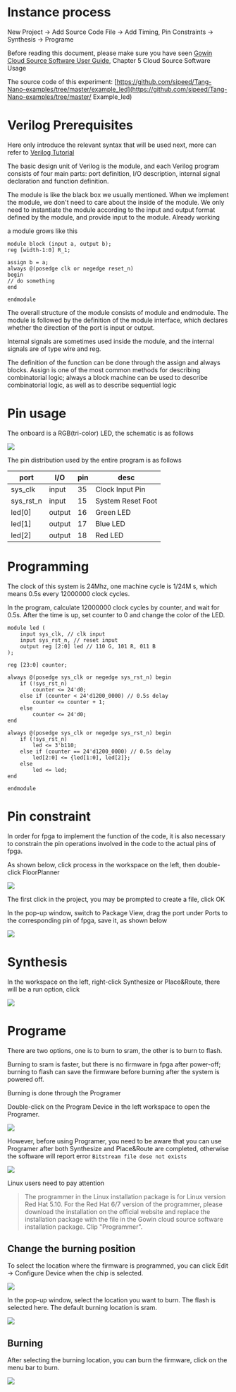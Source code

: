 # Instance process

New Project -> Add Source Code File -> Add Timing, Pin Constraints -> Synthesis -> Programe

Before reading this document, please make sure you have seen [Gowin Cloud Source Software User Guide](http://cdn.gowinsemi.com.cn/SUG100-1.8_Gowin%E4%BA%91%E6%BA%90%E8%BD%AF%E4%BB%B6%E7%94%A8%E6%88%B7%E6%8C%87%E5%8D%97.pdf), Chapter 5 Cloud Source Software Usage

The source code of this experiment: [https://github.com/sipeed/Tang-Nano-examples/tree/master/example_led](https://github.com/sipeed/Tang-Nano-examples/tree/master/ Example_led)

# Verilog Prerequisites

Here only introduce the relevant syntax that will be used next, more can refer to [Verilog Tutorial](http://www.asic-world.com/verilog/veritut.html)

The basic design unit of Verilog is the module, and each Verilog program consists of four main parts: port definition, I/O description, internal signal declaration and function definition.

The module is like the black box we usually mentioned. When we implement the module, we don't need to care about the inside of the module. We only need to instantiate the module according to the input and output format defined by the module, and provide input to the module. Already working

a module grows like this

```
module block (input a, output b);
reg [width-1:0] R_1;

assign b = a;
always @(posedge clk or negedge reset_n)
begin
// do something
end

endmodule
```

The overall structure of the module consists of module and endmodule. The module is followed by the definition of the module interface, which declares whether the direction of the port is input or output.

Internal signals are sometimes used inside the module, and the internal signals are of type wire and reg.

The definition of the function can be done through the assign and always blocks. Assign is one of the most common methods for describing combinatorial logic; always a block machine can be used to describe combinatorial logic, as well as to describe sequential logic

# Pin usage

The onboard is a RGB(tri-color) LED, the schematic is as follows

![](./../assets/examples/led_pjt_1.png)

The pin distribution used by the entire program is as follows

| port | I/O | pin | desc |
| --------- | ------ | --- | ---------- |
| sys_clk | input | 35 | Clock Input Pin |
| sys_rst_n | input | 15 | System Reset Foot |
| led[0] | output | 16 | Green LED |
| led[1] | output | 17 | Blue LED |
| led[2] | output | 18 | Red LED |

# Programming

The clock of this system is 24Mhz, one machine cycle is 1/24M s, which means 0.5s every 12000000 clock cycles.

In the program, calculate 12000000 clock cycles by counter, and wait for 0.5s. After the time is up, set counter to 0 and change the color of the LED.

```
module led (
    input sys_clk, // clk input
    input sys_rst_n, // reset input
    output reg [2:0] led // 110 G, 101 R, 011 B
);

reg [23:0] counter;

always @(posedge sys_clk or negedge sys_rst_n) begin
    if (!sys_rst_n)
        counter <= 24'd0;
    else if (counter < 24'd1200_0000) // 0.5s delay
        counter <= counter + 1;
    else
        counter <= 24'd0;
end

always @(posedge sys_clk or negedge sys_rst_n) begin
    if (!sys_rst_n)
        led <= 3'b110;
    else if (counter == 24'd1200_0000) // 0.5s delay
        led[2:0] <= {led[1:0], led[2]};
    else
        led <= led;
end

endmodule
```

# Pin constraint

In order for fpga to implement the function of the code, it is also necessary to constrain the pin operations involved in the code to the actual pins of fpga.

As shown below, click process in the workspace on the left, then double-click FloorPlanner

![](./../assets/examples/led_pjt_2.png)

The first click in the project, you may be prompted to create a file, click OK

In the pop-up window, switch to Package View, drag the port under Ports to the corresponding pin of fpga, save it, as shown below

![](./../assets/examples/led_pjt_3.png)

# Synthesis

In the workspace on the left, right-click Synthesize or Place&Route, there will be a run option, click

![](./../assets/examples/led_pjt_4.png)

# Programe

There are two options, one is to burn to sram, the other is to burn to flash.

Burning to sram is faster, but there is no firmware in fpga after power-off; burning to flash can save the firmware before burning after the system is powered off.

Burning is done through the Programer

Double-click on the Program Device in the left workspace to open the Programer.

![](./../assets/examples/led_pjt_5.png)

However, before using Programer, you need to be aware that you can use Programer after both Synthesize and Place&Route are completed, otherwise the software will report error `Bitstream file dose not exists`

![](./../assets/examples/led_pjt_6.png)

Linux users need to pay attention

> The programmer in the Linux installation package is for Linux version Red Hat 5.10. For the Red Hat 6/7 version of the programmer, please download the installation on the official website and replace the installation package with the file in the Gowin cloud source software installation package. Clip "Programmer".

## Change the burning position

To select the location where the firmware is programmed, you can click Edit -> Configure Device when the chip is selected.

![](./../assets/examples/led_pjt_7.png)

In the pop-up window, select the location you want to burn. The flash is selected here. The default burning location is sram.

![](./../assets/examples/led_pjt_8.png)

## Burning

After selecting the burning location, you can burn the firmware, click on the menu bar to burn.

![](./../assets/examples/led_pjt_9.png)

